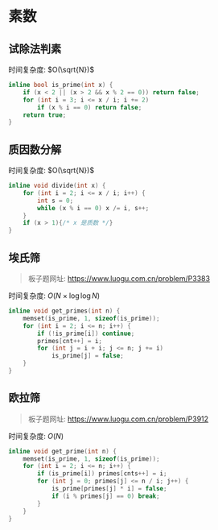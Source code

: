 # 素数

## 试除法判素

时间复杂度: $O(\sqrt{N})$

```cpp
inline bool is_prime(int x) {
    if (x < 2 || (x > 2 && x % 2 == 0)) return false;
    for (int i = 3; i <= x / i; i += 2)
        if (x % i == 0) return false;
    return true;
}
```

## 质因数分解

时间复杂度: $O(\sqrt{N})$

```cpp
inline void divide(int x) {
    for (int i = 2; i <= x / i; i++) {
        int s = 0;
        while (x % i == 0) x /= i, s++;
    }
    if (x > 1){/* x 是质数 */}
}
```

## 埃氏筛

> 板子题网址: https://www.luogu.com.cn/problem/P3383

时间复杂度: $O(N \times \log \log N)$

```cpp
inline void get_primes(int n) {
    memset(is_prime, 1, sizeof(is_prime));
    for (int i = 2; i <= n; i++) {
        if (!is_prime[i]) continue;
        primes[cnt++] = i;
        for (int j = i + i; j <= n; j += i)
            is_prime[j] = false;
    }
}
```

## 欧拉筛

> 板子题网址: https://www.luogu.com.cn/problem/P3912

时间复杂度: $O(N)$

```cpp
inline void get_prime(int n) {
    memset(is_prime, 1, sizeof(is_prime));
    for (int i = 2; i <= n; i++) {
        if (is_prime[i]) primes[cnts++] = i;
        for (int j = 0; primes[j] <= n / i; j++) {
            is_prime[primes[j] * i] = false;
            if (i % primes[j] == 0) break;
        }
    }
}
```
